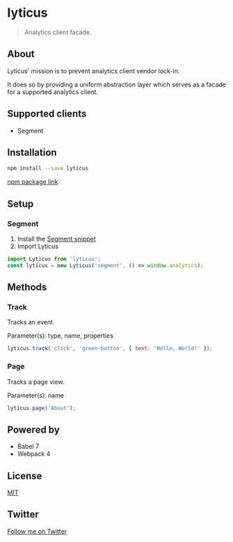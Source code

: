 # lyticus

> Analytics client facade.

## About

Lyticus' mission is to prevent analytics client vendor lock-in.

It does so by providing a uniform abstraction layer which serves as a facade for a supported analytics client.

## Supported clients

- Segment

## Installation

```bash
npm install --save lyticus
```

[npm package link](https://www.npmjs.com/package/lyticus)

## Setup

### Segment

1. Install the [Segment snippet](https://segment.com/docs/sources/website/analytics.js/quickstart/#step-1-copy-the-snippet)
2. Import Lyticus

```javascript
import Lyticus from 'lyticus';
const lyticus = new Lyticus('segment', () => window.analytics);
```

## Methods

### Track

Tracks an event.

Parameter(s): type, name, properties

```javascript
lyticus.track('click', 'green-button', { text: 'Hello, World!' });
```

### Page

Tracks a page view.

Parameter(s): name

```javascript
lyticus.page('About');
```

## Powered by

- Babel 7
- Webpack 4

## License

[MIT](http://opensource.org/licenses/MIT)

## Twitter

[Follow me on Twitter](https://twitter.com/KrolsBjorn)
